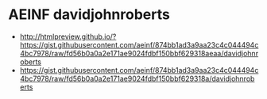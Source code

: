 # AEINF davidjohnroberts

- http://htmlpreview.github.io/?https://gist.githubusercontent.com/aeinf/874bb1ad3a9aa23c4c044494c4bc7978/raw/fd56b0a0a2e171ae9024fdbf150bbf629318aeaa/davidjohnroberts
- https://gist.githubusercontent.com/aeinf/874bb1ad3a9aa23c4c044494c4bc7978/raw/fd56b0a0a2e171ae9024fdbf150bbf629318a/davidjohnroberts
